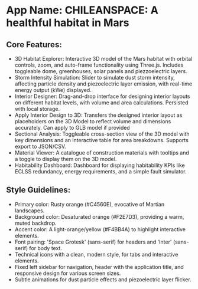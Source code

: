 # **App Name**: CHILEANSPACE: A healthful habitat in Mars

## Core Features:

- 3D Habitat Explorer: Interactive 3D model of the Mars habitat with orbital controls, zoom, and auto-frame functionality using Three.js. Includes toggleable dome, greenhouses, solar panels and piezzoelectric layers.
- Storm Intensity Simulation: Slider to simulate dust storm intensity, affecting particle density and piezoelectric layer emission, with real-time energy output (kWe) displayed.
- Interior Designer: Drag-and-drop interface for designing interior layouts on different habitat levels, with volume and area calculations. Persisted with local storage.
- Apply Interior Design to 3D: Transfers the designed interior layout as placeholders on the 3D Model to reflect volume and dimensions accurately. Can apply to GLB model if provided
- Sectional Analysis: Toggleable cross-section view of the 3D model with key dimensions and an interactive table for area breakdowns. Supports export to JSON/CSV.
- Material Viewer: A catalogue of construction materials with tooltips and a toggle to display them on the 3D model.
- Habitability Dashboard: Dashboard for displaying habitability KPIs like ECLSS redundancy, energy requirements, and a simple fault simulator.

## Style Guidelines:

- Primary color: Rusty orange (#C4560E), evocative of Martian landscapes.
- Background color: Desaturated orange (#F2E7D3), providing a warm, muted backdrop.
- Accent color: A light-orange/yellow (#F4BB4A) to highlight interactive elements.
- Font pairing: 'Space Grotesk' (sans-serif) for headers and 'Inter' (sans-serif) for body text.
- Technical icons with a clean, modern style, for tabs and interactive elements.
- Fixed left sidebar for navigation, header with the application title, and responsive design for various screen sizes.
- Subtle animations for dust particle effects and piezoelectric layer flicker.